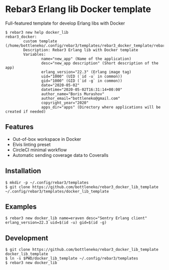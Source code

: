 Rebar3 Erlang lib Docker template
=====

Full-featured template for develop Erlang libs with Docker

```
$ rebar3 new help docker_lib
rebar3_docker:
        custom template (/home/bottleneko/.config/rebar3/templates/rebar3_docker_template/rebar3_docker.template)
        Description: Rebar3 Erlang lib with Docker template
        Variables:
                name="new_app" (Name of the application)
                desc="new_app description" (Short description of the app)
                erlang_version="22.3" (Erlang image tag)
                uid="1000" (UID (`id -u` in common))
                gid="1000" (GID (`id -g` in common))
                date="2020-05-02"
                datetime="2020-05-02T16:31:14+00:00"
                author_name="Boris Murashov"
                author_email="bottleneko@gmail.com"
                copyright_year="2020"
                apps_dir="apps" (Directory where applications will be created if needed)
```

## Features

* Out-of-box workspace in Docker
* Elvis linting preset
* CircleCI minimal workflow
* Automatic sending coverage data to Coveralls

## Installation

    $ mkdir -p ~/.config/rebar3/templates
    $ git clone https://github.com/bottleneko/rebar3_docker_lib_template ~/.config/rebar3/templates/docker_lib_template

## Examples

    $ rebar3 new docker_lib name=eraven desc="Sentry Erlang client" erlang_version=22.3 uid=$(id -u) gid=$(id -g)

## Development

    $ git clone https://github.com/bottleneko/rebar3_docker_lib_template docker_lib_template
    $ ln -s $PWD/docker_lib_template ~/.config/rebar3/templates
    $ rebar3 new docker_lib
